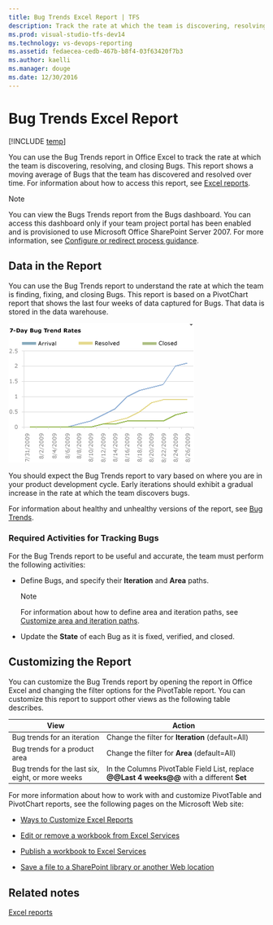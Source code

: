 ```yaml
---
title: Bug Trends Excel Report | TFS
description: Track the rate at which the team is discovering, resolving, and closing Bugs - Team Foundation Server (TFS)
ms.prod: visual-studio-tfs-dev14
ms.technology: vs-devops-reporting
ms.assetid: fedaecea-cedb-467b-b8f4-03f63420f7b3
ms.author: kaelli
ms.manager: douge
ms.date: 12/30/2016
---
```

# Bug Trends Excel Report

[!INCLUDE [temp](../_shared/tfs-header-17-15.md)]

You can use the Bug Trends report in Office Excel to track the rate at which the team is discovering, resolving, and closing Bugs. This report shows a moving average of Bugs that the team has discovered and resolved over time. For information about how to access this report, see [Excel reports](excel-reports.md).  
  
> [!NOTE]
>  You can view the Bugs Trends report from the Bugs dashboard. You can access this dashboard only if your team project portal has been enabled and is provisioned to use Microsoft Office SharePoint Server 2007. For more information, see [Configure or redirect process guidance](../sharepoint-dashboards/configure-or-redirect-process-guidance.md).  
  
##  <a name="Data"></a> Data in the Report  
 You can use the Bug Trends report to understand the rate at which the team is finding, fixing, and closing Bugs. This report is based on a PivotChart report that shows the last four weeks of data captured for Bugs. That data is stored in the data warehouse.  
  
 ![Bug Trends report](_img/procguid_bugtrends.png "ProcGuid_BugTrends")  
  
 You should expect the Bug Trends report to vary based on where you are in your product development cycle. Early iterations should exhibit a gradual increase in the rate at which the team discovers bugs.  
  
 For information about healthy and unhealthy versions of the report, see [Bug Trends](../sql-reports/bug-trends-report.md).  
  
### Required Activities for Tracking Bugs  
 For the Bug Trends report to be useful and accurate, the team must perform the following activities:  
  
-   Define Bugs, and specify their **Iteration** and **Area** paths.  
  
    > [!NOTE]
    >  For information about how to define area and iteration paths, see [Customize area and iteration paths](../../work/customize/modify-areas-iterations.md).  
  
-   Update the **State** of each Bug as it is fixed, verified, and closed.  
  
##  <a name="Updating"></a> Customizing the Report  
 You can customize the Bug Trends report by opening the report in Office Excel and changing the filter options for the PivotTable report. You can customize this report to support other views as the following table describes.  
  
|View|Action|  
|----------|------------|  
|Bug trends for an iteration|Change the filter for **Iteration** (default=All)|  
|Bug trends for a product area|Change the filter for **Area** (default=All)|  
|Bug trends for the last six, eight, or more weeks|In the Columns PivotTable Field List, replace **@@Last 4 weeks@@** with a different **Set**|  
  
 For more information about how to work with and customize PivotTable and PivotChart reports, see the following pages on the Microsoft Web site:  
  
-   [Ways to Customize Excel Reports](http://go.microsoft.com/fwlink/?LinkId=165722)  
  
-   [Edit or remove a workbook from Excel Services](http://go.microsoft.com/fwlink/?LinkId=165723)  
  
-   [Publish a workbook to Excel Services](http://go.microsoft.com/fwlink/?LinkId=165724)  
  
-   [Save a file to a SharePoint library or another Web location](http://go.microsoft.com/fwlink/?LinkId=165725)  
  
## Related notes  
 [Excel reports](excel-reports.md)